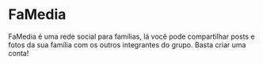 # FaMedia
FaMedia é uma rede social para famílias, lá você pode compartilhar posts e fotos da sua família com os outros integrantes do grupo. Basta criar uma conta!
